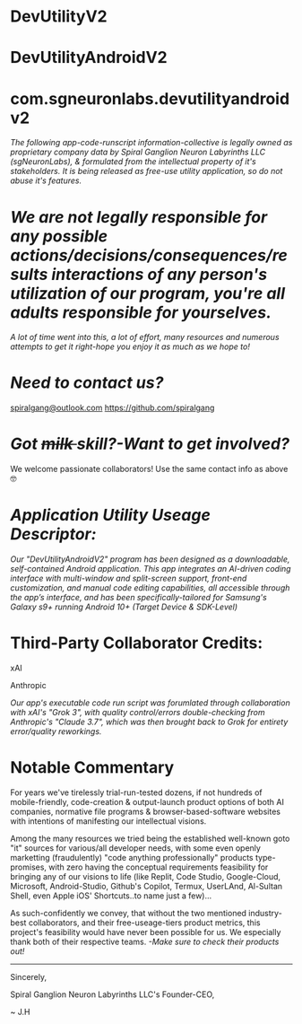 # DevUtilityV2 
# DevUtilityAndroidV2
# com.sgneuronlabs.devutilityandroidv2 
 *The following app-code-runscript information-collective is legally owned as proprietary company data by Spiral Ganglion Neuron Labyrinths LLC (sgNeuronLabs), & formulated from the intellectual property of it's stakeholders.*
 *It is being released as free-use utility application, so do not abuse it's features.*
 
 # *We are not legally responsible for any possible actions/decisions/consequences/results interactions of any person's utilization of our program, you're all adults responsible for yourselves.*
 
*A lot of time went into this, a lot of effort, many resources and numerous attempts to get it right-hope you enjoy it as much as we hope to!*

# *Need to contact us?*
 spiralgang@outlook.com
 https://github.com/spiralgang
 # *Got <s> milk </s> skill?-Want to get involved?* 
 We welcome passionate collaborators! Use the same contact info as above 🤓

# *Application Utility Useage Descriptor:*
 *Our "DevUtilityAndroidV2" program has been designed as a downloadable, self-contained Android application. This app integrates an AI-driven coding interface with multi-window and split-screen support, front-end customization, and manual code editing capabilities, all accessible through the app’s interface, and has been specifically-tailored for Samsung's Galaxy s9+ running Android 10+ (Target Device & SDK-Level)*

# Third-Party Collaborator Credits: 

xAI 

Anthropic
 
 *Our app's executable code run script was forumlated through collaboration with xAI's "Grok 3", with quality control/errors double-checking from Anthropic's "Claude 3.7", which was then brought back to Grok for entirety error/quality reworkings.*

 # Notable Commentary 
 For years we've tirelessly trial-run-tested dozens, if not hundreds of mobile-friendly, code-creation & output-launch product options of both AI companies, normative file programs & browser-based-software websites with intentions of manifesting our intellectual visions.
 
Among the many resources we tried being the established well-known goto "it" sources for various/all developer needs, with some even openly marketting (fraudulently) "code anything professionally" products type-promises, with zero having the conceptual requirements feasibility for bringing any of our visions to life (like Replit, Code Studio, Google-Cloud, Microsoft, Android-Studio, Github's Copilot, Termux, UserLAnd, Al-Sultan Shell, even Apple iOS' Shortcuts..to name just a few)...

As such-confidently we convey, that without the two mentioned industry-best collaborators, and their free-useage-tiers product metrics, this project's feasibility would have never been possible for us. We especially thank both of their respective teams. *-Make sure to check their products out!* 

---
 Sincerely, 

Spiral Ganglion Neuron Labyrinths LLC's Founder-CEO,

  ~ J.H 
